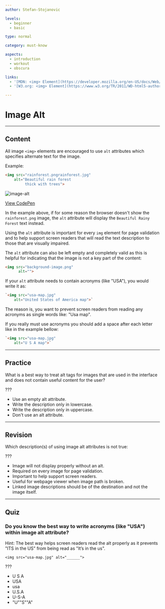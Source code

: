 ```yaml
---
author: Stefan-Stojanovic

levels:
  - beginner
  - basic

type: normal

category: must-know

aspects:
  - introduction
  - workout
  - obscura

links:
  - '[MDN: <img> Element](https://developer.mozilla.org/en-US/docs/Web/HTML/Element/img){documentation}'
  - '[W3.org: <img> Element](https://www.w3.org/TR/2011/WD-html5-author-20110705/the-img-element.html#dom-img-alt){documentation}'

---
```

# Image Alt
---
## Content

All image `<img>` elements are encouraged to use `alt` attributes which specifies alternate text for the image.

Example:
```html
<img src="rainforest.pngrainforest.jpg"
    alt="Beautiful rain forest
         thick with trees">
```

![image-alt](https://img.enkipro.com/515b4af71d82ebd8c7be4c673b4a7e53.png)

[View CodePen](https://codepen.io/enkidevs/pen/JBjqRb)

In the example above, if for some reason the browser doesn't show the `rainforest.png` image, the `alt` attribute will display the `Beautiful Rainy Forest` text instead.

Using the `alt` attribute is important for every `img` element for page validation and to help support screen readers that will read the text description to those that are visually impaired.

The `alt` attribute can also be left empty and completely valid as this is helpful for indicating that the image is not a key part of the content:
```html
<img src="background-image.png"
      alt="">
```

If your `alt` attribute needs to contain acronyms (like "USA"), you would write it as:
```html
`<img src="usa-map.jpg"
    alt="United States of America map">`
```

The reason is, you want to prevent screen readers from reading any acronyms as single words like: "Usa map".

If you really must use acronyms you should add a space after each letter like in the example bellow:
```html
`<img src="usa-map.jpg"
    alt="U S A map">`
```

---
## Practice

What is a best way to treat alt tags for images that are used in the interface and does not contain useful content for the user?

???

* Use an empty alt attribute.
* Write the description only in lowercase.
* Write the description only in uppercase.
* Don't use an alt attribute.

---
## Revision

Which description(s) of using image alt attributes is not true:

???

* Image will not display properly without an alt.
* Required on every image for page validation.
* Important to help support screen readers.
* Useful for webpage viewer when image path is broken.
* Linked image descriptions should be of the destination and not the image itself.


---
## Quiz

### Do you know the best way to write acronyms (like "USA") within image alt attribute?

Hint: The best way helps screen readers read the alt properly as it prevents "ITS in the US" from being read as "It’s in the us".

`<img src="usa-map.jpg" alt="______">`

???

* U S A
* USA
* usa
* U.S.A
* U-S-A
* "U""S""A"
